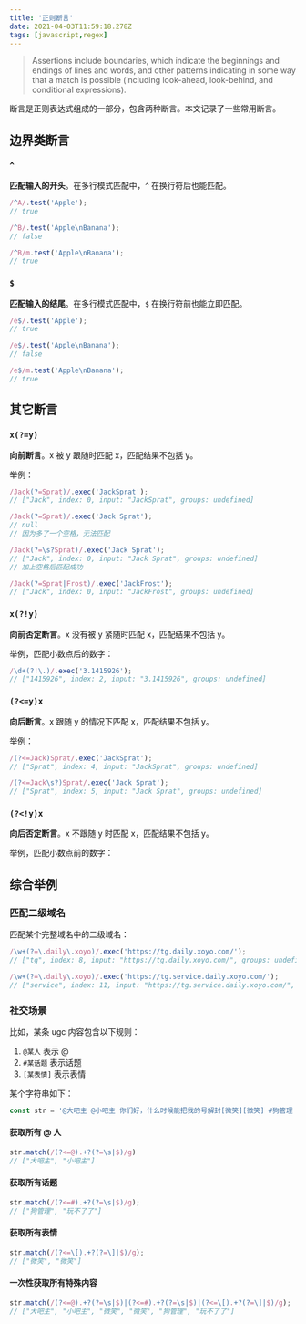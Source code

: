 ```yaml
---
title: '正则断言'
date: 2021-04-03T11:59:18.278Z
tags: [javascript,regex]
---
```


> Assertions include boundaries, which indicate the beginnings and endings of lines and words, and other patterns indicating in some way that a match is possible (including look-ahead, look-behind, and conditional expressions).

断言是正则表达式组成的一部分，包含两种断言。本文记录了一些常用断言。

<!-- more -->

## 边界类断言

### `^`

**匹配输入的开头**。在多行模式匹配中，`^` 在换行符后也能匹配。

```javascript
/^A/.test('Apple');
// true

/^B/.test('Apple\nBanana');
// false

/^B/m.test('Apple\nBanana');
// true
```

### `$`

**匹配输入的结尾**。在多行模式匹配中，`$` 在换行符前也能立即匹配。

```javascript
/e$/.test('Apple');
// true

/e$/.test('Apple\nBanana');
// false

/e$/m.test('Apple\nBanana');
// true
```

## 其它断言

### `x(?=y)`

**向前断言**。x 被 y 跟随时匹配 x，匹配结果不包括 y。

举例：

```javascript
/Jack(?=Sprat)/.exec('JackSprat');
// ["Jack", index: 0, input: "JackSprat", groups: undefined]

/Jack(?=Sprat)/.exec('Jack Sprat');
// null
// 因为多了一个空格，无法匹配

/Jack(?=\s?Sprat)/.exec('Jack Sprat');
// ["Jack", index: 0, input: "Jack Sprat", groups: undefined]
// 加上空格后匹配成功

/Jack(?=Sprat|Frost)/.exec('JackFrost');
// ["Jack", index: 0, input: "JackFrost", groups: undefined]
```

### `x(?!y)`

**向前否定断言**。x 没有被 y 紧随时匹配 x，匹配结果不包括 y。

举例，匹配小数点后的数字：

```javascript
/\d+(?!\.)/.exec('3.1415926');
// ["1415926", index: 2, input: "3.1415926", groups: undefined]
```

### `(?<=y)x`

**向后断言**。x 跟随 y 的情况下匹配 x，匹配结果不包括 y。

举例：

```javascript
/(?<=Jack)Sprat/.exec('JackSprat');
// ["Sprat", index: 4, input: "JackSprat", groups: undefined]

/(?<=Jack\s?)Sprat/.exec('Jack Sprat');
// ["Sprat", index: 5, input: "Jack Sprat", groups: undefined]
```

### `(?<!y)x`

**向后否定断言**。x 不跟随 y 时匹配 x，匹配结果不包括 y。

举例，匹配小数点前的数字：

## 综合举例

### 匹配二级域名

匹配某个完整域名中的二级域名：

```javascript
/\w+(?=\.daily\.xoyo)/.exec('https://tg.daily.xoyo.com/');
// ["tg", index: 8, input: "https://tg.daily.xoyo.com/", groups: undefined]

/\w+(?=\.daily\.xoyo)/.exec('https://tg.service.daily.xoyo.com/');
// ["service", index: 11, input: "https://tg.service.daily.xoyo.com/", groups: undefined]
```

### 社交场景

比如，某条 ugc 内容包含以下规则：

1. `@某人` 表示 @
2. `#某话题` 表示话题
3. `[某表情]` 表示表情

某个字符串如下：

```javascript
const str = '@大吧主 @小吧主 你们好，什么时候能把我的号解封[微笑][微笑] #狗管理 #玩不了了';
```

#### 获取所有 @ 人

```javascript
str.match(/(?<=@).+?(?=\s|$)/g)
// ["大吧主", "小吧主"]
```

#### 获取所有话题

```javascript
str.match(/(?<=#).+?(?=\s|$)/g);
// ["狗管理", "玩不了了"]
```

#### 获取所有表情

```javascript
str.match(/(?<=\[).+?(?=\]|$)/g);
// ["微笑", "微笑"]
```

#### 一次性获取所有特殊内容

```javascript
str.match(/(?<=@).+?(?=\s|$)|(?<=#).+?(?=\s|$)|(?<=\[).+?(?=\]|$)/g);
// ["大吧主", "小吧主", "微笑", "微笑", "狗管理", "玩不了了"]
```